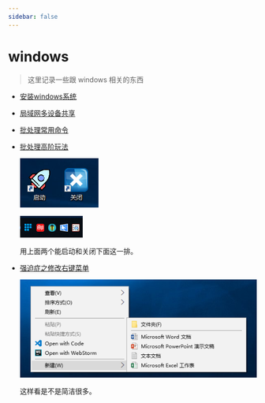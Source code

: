 ```yaml
---
sidebar: false
---
```


# windows

> 这里记录一些跟 windows 相关的东西

- [安装windows系统](./windows-install.md)

- [局域网多设备共享](./windows-share.md)

- [批处理常用命令](./batch-commend.md)

- [批处理高阶玩法](./batch-use.md)

  ![open&close](./img/batch-use/open&close.png)

  ![icon-start](./img/batch-use/icon-start.png)

  用上面两个能启动和关闭下面这一排。

- [强迫症之修改右键菜单](./windows-menu-change.md)

  ![right-click-menu](./img/menu/right-click-menu.png)

  这样看是不是简洁很多。